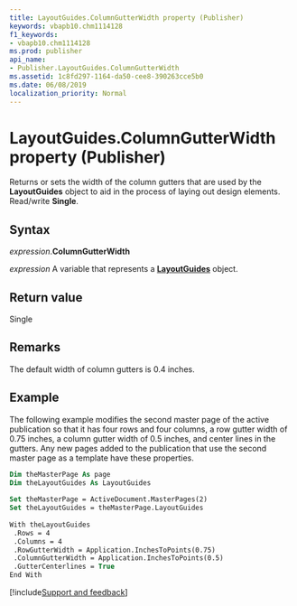 ```yaml
---
title: LayoutGuides.ColumnGutterWidth property (Publisher)
keywords: vbapb10.chm1114128
f1_keywords:
- vbapb10.chm1114128
ms.prod: publisher
api_name:
- Publisher.LayoutGuides.ColumnGutterWidth
ms.assetid: 1c8fd297-1164-da50-cee8-390263cce5b0
ms.date: 06/08/2019
localization_priority: Normal
---
```



# LayoutGuides.ColumnGutterWidth property (Publisher)

Returns or sets the width of the column gutters that are used by the **LayoutGuides** object to aid in the process of laying out design elements. Read/write **Single**.


## Syntax

_expression_.**ColumnGutterWidth**

_expression_ A variable that represents a **[LayoutGuides](Publisher.LayoutGuides.md)** object.


## Return value

Single


## Remarks

The default width of column gutters is 0.4 inches.


## Example

The following example modifies the second master page of the active publication so that it has four rows and four columns, a row gutter width of 0.75 inches, a column gutter width of 0.5 inches, and center lines in the gutters. Any new pages added to the publication that use the second master page as a template have these properties.

```vb
Dim theMasterPage As page 
Dim theLayoutGuides As LayoutGuides 
 
Set theMasterPage = ActiveDocument.MasterPages(2) 
Set theLayoutGuides = theMasterPage.LayoutGuides 
 
With theLayoutGuides 
 .Rows = 4 
 .Columns = 4 
 .RowGutterWidth = Application.InchesToPoints(0.75) 
 .ColumnGutterWidth = Application.InchesToPoints(0.5) 
 .GutterCenterlines = True 
End With
```

[!include[Support and feedback](~/includes/feedback-boilerplate.md)]